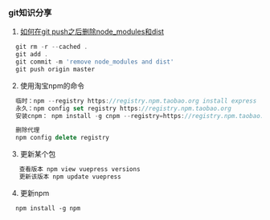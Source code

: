 
### git知识分享

1. [如何在git push之后删除node_modules和dist](https://blog.csdn.net/yisimo/article/details/80341615)
```js
  git rm -r --cached .
  git add .
  git commit -m 'remove node_modules and dist'
  git push origin master
```
2. 使用淘宝npm的命令
```js
  临时：npm --registry https://registry.npm.taobao.org install express    
  永久：npm config set registry https://registry.npm.taobao.org
  安装cnpm： npm install -g cnpm --registry=https://registry.npm.taobao.org

  删除代理
  npm config delete registry

```
  
3. 更新某个包
```js
   查看版本 npm view vuepress versions  
   更新该版本 npm update vuepress
```
4. 更新npm
```
  npm install -g npm
```
